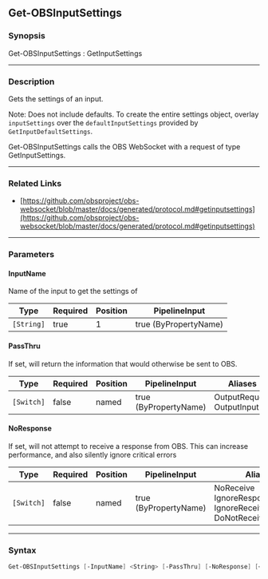 Get-OBSInputSettings
--------------------




### Synopsis
Get-OBSInputSettings : GetInputSettings



---


### Description

Gets the settings of an input.

Note: Does not include defaults. To create the entire settings object, overlay `inputSettings` over the `defaultInputSettings` provided by `GetInputDefaultSettings`.


Get-OBSInputSettings calls the OBS WebSocket with a request of type GetInputSettings.



---


### Related Links
* [https://github.com/obsproject/obs-websocket/blob/master/docs/generated/protocol.md#getinputsettings](https://github.com/obsproject/obs-websocket/blob/master/docs/generated/protocol.md#getinputsettings)





---


### Parameters
#### **InputName**

Name of the input to get the settings of






|Type      |Required|Position|PipelineInput        |
|----------|--------|--------|---------------------|
|`[String]`|true    |1       |true (ByPropertyName)|



#### **PassThru**

If set, will return the information that would otherwise be sent to OBS.






|Type      |Required|Position|PipelineInput        |Aliases                      |
|----------|--------|--------|---------------------|-----------------------------|
|`[Switch]`|false   |named   |true (ByPropertyName)|OutputRequest<br/>OutputInput|



#### **NoResponse**

If set, will not attempt to receive a response from OBS.
This can increase performance, and also silently ignore critical errors






|Type      |Required|Position|PipelineInput        |Aliases                                                                |
|----------|--------|--------|---------------------|-----------------------------------------------------------------------|
|`[Switch]`|false   |named   |true (ByPropertyName)|NoReceive<br/>IgnoreResponse<br/>IgnoreReceive<br/>DoNotReceiveResponse|





---


### Syntax
```PowerShell
Get-OBSInputSettings [-InputName] <String> [-PassThru] [-NoResponse] [<CommonParameters>]
```
